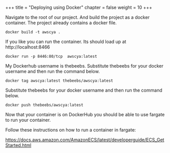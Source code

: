 +++
title = "Deploying using Docker"
chapter = false
weight = 10
+++

Navigate to the root of our project. And build the project as a docker container. The project already contains a docker file.

```
docker build -t awscya .
```

If you like you can run the container. Its should load up at http://localhost:8466

```
docker run -p 8446:80/tcp  awscya:latest
```

My Dockerhub username is thebeebs. Substitute thebeebs for your docker username and then run the command below.
```
docker tag awscya:latest thebeebs/awscya:latest
```

Substitute thebeebs for your docker username and then run the command below.
```
docker push thebeebs/awscya:latest
```

Now that your container is on DockerHub you should be able to use fargate to run your container. 

Follow these instructions on how to run a container in fargate:

https://docs.aws.amazon.com/AmazonECS/latest/developerguide/ECS_GetStarted.html